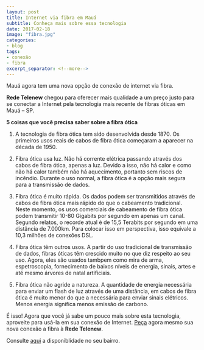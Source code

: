 ```yaml
---
layout: post
title: Internet via fibra em Mauá
subtitle: Conheça mais sobre essa tecnologia
date: 2017-02-18
image: "fibra.jpg"
categories:
- blog
tags:
- conexão
- fibra
excerpt_separator: <!--more-->
---
```


Mauá agora tem uma nova opção de conexão de internet via fibra.
<!--more-->
**Rede Telenew** chegou para oferecer mais qualidade a um preço justo para se conectar a Internet pela tecnologia mais recente de fibras óticas em Mauá – SP.

**5 coisas que você precisa saber sobre a fibra ótica**

1. A tecnologia de fibra ótica tem sido desenvolvida desde 1870. Os primeiros usos reais de cabos de fibra ótica começaram a aparecer na década de 1950.

2. Fibra ótica usa luz. Não há corrente elétrica passando através dos cabos de fibra ótica, apenas a luz. Devido a isso, não há calor e como não há calor também não há aquecimento, portanto sem riscos de incêndio. Durante o uso normal, a fibra ótica é a opção mais segura para a transmissão de dados.

3. Fibra ótica é muito rápida. Os dados podem ser transmitidos através de cabos de fibra ótica mais rápido do que o cabeamento tradicional. Neste momento, os usos comerciais de cabeamento de fibra ótica podem transmitir 10-80 Gigabits por segundo em apenas um canal. Segundo relatos, o recorde atual é de 15,5 Terabits por segundo em uma distância de 7.000km. Para colocar isso em perspectiva, isso equivale a 10,3 milhões de conexões DSL.

4. Fibra ótica têm outros usos. A partir do uso tradicional de transmissão de dados, fibras óticas têm crescido muito no que diz respeito ao seu uso. Agora, eles são usados ​​tambpem como mira de arma, espetroscopia, fornecimento de baixos níveis de energia, sinais, artes e até mesmo árvores de natal artificiais.

5. Fibra ótica não agride a natureza. A quantidade de energia necessária para enviar um flash de luz através de uma distância, em cabos de fibra ótica é muito menor do que a necessária para enviar sinais elétricos. Menos energia significa menos emissão de carbono.

É isso! Agora que você já sabe um pouco mais sobre esta tecnologia, aproveite para usá-la em sua conexão de Internet. [Peça](/contato.html) agora mesmo sua nova conexão a fibra à **Rede Telenew**.

Consulte [aqui](/area.html) a disponiblidade no seu bairro.
